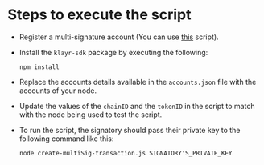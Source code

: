 # Steps to execute the script

- Register a multi-signature account (You can use [this](https://github.com/KlayrHQ/klayr-sdk-examples/tree/development/guides/register-multi-sig-accounts) script).

- Install the `klayr-sdk` package by executing the following:

    ```
    npm install
    ```
- Replace the accounts details available in the `accounts.json` file with the accounts of your node.
- Update the values of the `chainID` and the `tokenID` in the script to match with the node being used to test the script.
- To run the script, the signatory should pass their private key to the following command like this:
    ```
    node create-multiSig-transaction.js SIGNATORY'S_PRIVATE_KEY
    ```
